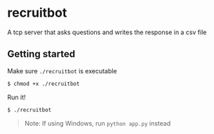 # recruitbot
A tcp server that asks questions and writes the response in a csv file

## Getting started
Make sure `./recruitbot` is executable
```bash
$ chmod +x ./recruitbot
```

Run it!
```bash
$ ./recruitbot
```

> Note: If using Windows, run `python app.py` instead
